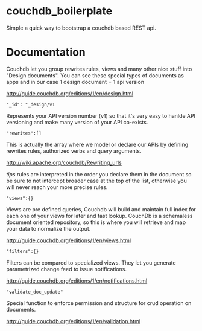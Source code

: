 couchdb_boilerplate
===================

Simple a quick way to bootstrap a couchdb based REST api.

Documentation
=============

Couchdb let you group rewrites rules, views and many other nice stuff into "Design documents". You can see these special types of documents as apps and in our case 1 design document = 1 api version

http://guide.couchdb.org/editions/1/en/design.html

``` "_id": "_design/v1  ```

Represents your API version number (v1) so that it's very easy to hanlde API versioning and make many version of your API co-exists.

``` "rewrites":[] ```

This is actually the array where we model or declare our APIs by defining rewrites rules, authorized verbs and query arguments.

http://wiki.apache.org/couchdb/Rewriting_urls

*tips* rules are interpreted in the order you declare them in the document so be sure to not intercept broader case at the top of the list, otherwise you will never reach your more precise rules.

``` "views":{} ```

Views are pre defined queries, Couchdb will build and maintain full index for each one of your views for later and fast lookup.
CouchDb is a schemaless document oriented repository, so this is where you will retrieve and map your data to normalize the output.

http://guide.couchdb.org/editions/1/en/views.html


``` "filters":{} ```

Filters can be compared to specialized views. They let you generate parametrized change feed to issue notifications.

http://guide.couchdb.org/editions/1/en/notifications.html


``` "validate_doc_update" ```

Special function to enforce permission and structure for crud operation on documents.

http://guide.couchdb.org/editions/1/en/validation.html

